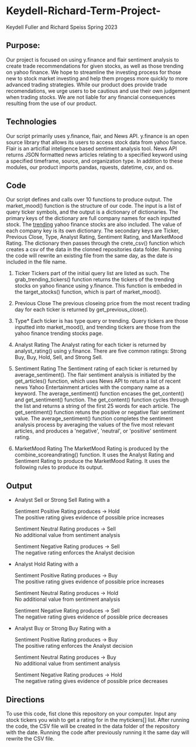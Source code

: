 # Keydell-Richard-Term-Project-

Keydell Fuller and Richard Speiss
Spring 2023


## Purpose:

Our project is focused on using y.finance and flair sentiment analysis to create trade recommendations for given stocks, as well as those trending on yahoo finance. We hope to streamline the investing process for those new to stock market investing and help them progess more quickly to more advanced trading strategies. While our product does provide trade recomendations, we urge users to be cautious and use their own judgement when trading stocks. We are not liable for any financial consequences resulting from the use of our product. 

## Technologies
Our script primarily uses y.finance, flair, and News API. y.finance is an open source library that allows its users to access stock data from yahoo fiance. Flair is an articifial inteligence based sentiment analysis tool. News API returns JSON formatted news articles relating to a specified keyword using a specified timeframe, source, and organization type. In addition to these modules, our product imports pandas, rquests, datetime, csv, and os.  


## Code
Our script defines and calls over 10 functions to produce output. The market_mood() function is the structure of our code. The input is a list of query ticker symbols, and the output is a dictionary of dictionaries. The primary keys of the dictionary are full company names for each inputted stock. The [trending](https://finance.yahoo.com/trending-tickers) yahoo finance stocks are also included. The value of each company key is its own dictionary. The secondary keys are Ticker, Previous Close, Type, Analyst Rating, Sentiment Rating, and MarketMood Rating. The dictionary then passes through the crete_csv() function which creates a csv of the data in the clonned repositories data folder. Running the code will rewrite an existing file from the same day, as the date is included in the file name. 

1. Ticker
Tickers part of the initial query list are listed as such. The grab_trending_tickers() function returns the tickers of the trending stocks on yahoo finance using y.finance. This function is embeded in the target_stocks() function, which is part of market_mood(). 

2. Previous Close
The previous closeing price from the most recent trading day for each ticker is returned by get_previous_close(). 

3. Type*
Each ticker is has type query or trending. Query tickers are those inputted into market_mood(), and trending tickers are those from the yahoo finance trending stocks page.

4. Analyst Rating
The Analyst rating for each ticker is returned by analyst_rating() using y.finance. There are five common ratings: Strong Buy, Buy, Hold, Sell, and Strong Sell. 

5. Sentiment Rating
The Sentiment rating of each ticker is returned by average_sentiment(). The flair sentiment analysis is initiated by the get_articles() function, which uses News API to return a list of recent news Yahoo Entertainment articles with the company name as a keyword. The average_sentiment() function encases the get_content() and get_sentiment() function. The get_content() function cycles through the list and returns a string of the first 25 words for each article. The get_sentiment() function retuns the positive or negative flair sentiment value. The average_sentiment() function completes the sentiment analysis process by averaging the values of the five most relevant articles, and produces a 'negative', 'neutral', or 'positive' sentiment rating. 

6. MarketMood Rating
The MarketMood Rating is produced by the combine_scoreandrating() function. It uses the Analyst Rating and Sentiment Rating to produce the MarketMood Rating. It uses the following rules to produce its output. 

## Output 

* Analyst Sell or Strong Sell Rating with a

    Sentiment Positive Rating produces → Hold  
    The positive rating gives evidence of possible price increases

    Sentiment Neutral Rating produces → Sell  
    No additional value from sentiment analysis 

    Sentiment Negative Rating produces → Sell  
    The negative rating enforces the Analyst decision 

        
* Analyst Hold Rating with a

    Sentiment Positive Rating produces → Buy  
    The positive rating gives evidence of possible price increases

    Sentiment Neutral Rating produces → Hold  
    No additional value from sentiment analysis 

    Sentiment Negative Rating produces → Sell  
    The negative rating gives evidence of possible price decreases 


* Analyst Buy or Strong Buy Rating with a

    Sentiment Positive Rating produces → Buy  
    The positive rating enforces the Analyst decision 

    Sentiment Neutral Rating produces → Buy  
    No additional value from sentiment analysis 

    Sentiment Negative Rating produces → Hold  
    The negative rating gives evidence of possible price decreases 


## Directions
To use this code, fist clone this repository on your computer. Input any stock tickers you wish to get a rating for in the mytickers[] list. After running the code, the CSV file will be created in the data folder of the repository with the date. Running the code after previously running it the same day will rewrite the CSV file. 